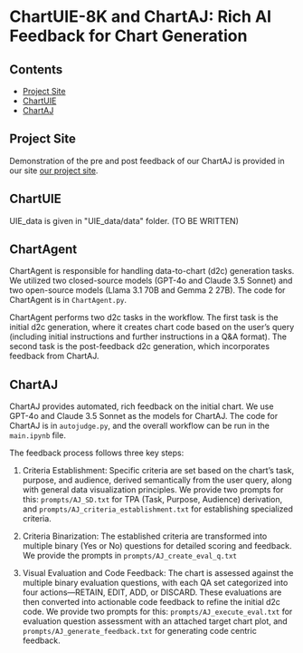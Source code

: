# ChartUIE-8K and ChartAJ: Rich AI Feedback for Chart Generation

## Contents 
- [Project Site](#project-site)
- [ChartUIE](#chartuie)
- [ChartAJ](#chartagent)

## Project Site

Demonstration of the pre and post feedback of our ChartAJ is provided in our site [our project site](https://chartaj.github.io/).

## ChartUIE

UIE_data is given in "UIE_data/data" folder.
(TO BE WRITTEN)

## ChartAgent

ChartAgent is responsible for handling data-to-chart (d2c) generation tasks. We utilized two closed-source models (GPT-4o and Claude 3.5 Sonnet) and two open-source models (Llama 3.1 70B and Gemma 2 27B). The code for ChartAgent is in `ChartAgent.py`.

ChartAgent performs two d2c tasks in the workflow. The first task is the initial d2c generation, where it creates chart code based on the user’s query (including initial instructions and further instructions in a Q&A format). The second task is the post-feedback d2c generation, which incorporates feedback from ChartAJ.

## ChartAJ

ChartAJ provides automated, rich feedback on the initial chart. We use GPT-4o and Claude 3.5 Sonnet as the models for ChartAJ. The code for ChartAJ is in `autojudge.py`, and the overall workflow can be run in the `main.ipynb` file.

The feedback process follows three key steps:

1. Criteria Establishment: Specific criteria are set based on the chart’s task, purpose, and audience, derived semantically from the user query, along with general data visualization principles. We provide two prompts for this: `prompts/AJ_SD.txt` for TPA (Task, Purpose, Audience) derivation, and `prompts/AJ_criteria_establishment.txt` for establishing specialized criteria.

2. Criteria Binarization: The established criteria are transformed into multiple binary (Yes or No) questions for detailed scoring and feedback. We provide the prompts in `prompts/AJ_create_eval_q.txt`

3. Visual Evaluation and Code Feedback: The chart is assessed against the multiple binary evaluation questions, with each QA set categorized into four actions—RETAIN, EDIT, ADD, or DISCARD. These evaluations are then converted into actionable code feedback to refine the initial d2c code. We provide two prompts for this: `prompts/AJ_execute_eval.txt` for evaluation question assessment with an attached target chart plot, and `prompts/AJ_generate_feedback.txt` for generating code centric feedback.